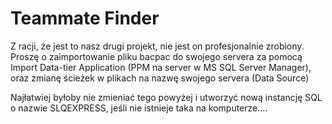# Teammate Finder

Z racji, że jest to nasz drugi projekt, nie jest on profesjonalnie zrobiony.
Proszę o zaimportowanie pliku bacpac do swojego servera za pomocą Import Data-tier Application (PPM na server w MS SQL Server Manager),
oraz zmianę ścieżek w plikach na nazwę swojego servera (Data Source)

Najłatwiej byłoby nie zmieniać tego powyżej i utworzyć nową instancję SQL o nazwie SLQEXPRESS,
jeśli nie istnieje taka na komputerze....
